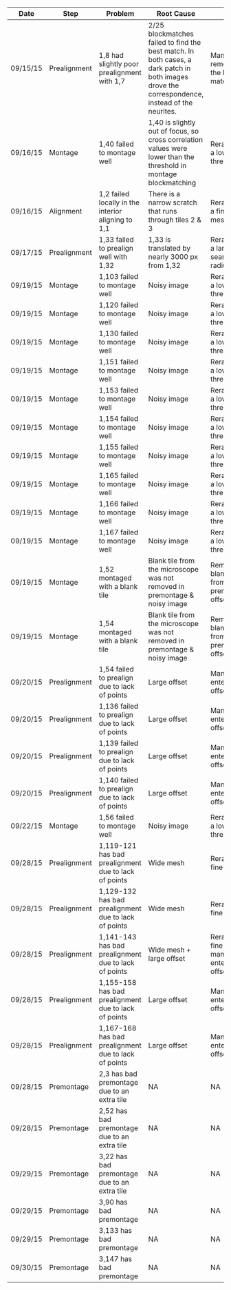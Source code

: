 | Date | Step | Problem | Root Cause | Fix | Rerendered |
| --- | --- | --- | --- | --- | --- |
| 09/15/15 | Prealignment | 1,8 had slightly poor prealignment with 1,7 | 2/25 blockmatches failed to find the best match. In both cases, a dark patch in both images drove the correspondence, instead of the neurites. | Manually removed the bad matches | Yes |
| 09/16/15 | Montage | 1,40 failed to montage well | 1,40 is slightly out of focus, so cross correlation values were lower than the threshold in montage blockmatching | Reran with a lower threshold | Yes |
| 09/16/15 | Alignment | 1,2 failed locally in the interior aligning to 1,1 | There is a narrow scratch that runs through tiles 2 & 3  | Reran with a finer mesh | Yes |
| 09/17/15 | Prealignment | 1,33 failed to prealign well with 1,32 | 1,33 is translated by nearly 3000 px from 1,32 | Reran with a larger search radius | Yes |
| 09/19/15 | Montage | 1,103 failed to montage well | Noisy image | Reran with a lower xc threshold | Yes |
| 09/19/15 | Montage | 1,120 failed to montage well | Noisy image | Reran with a lower xc threshold | Yes |
| 09/19/15 | Montage | 1,130 failed to montage well | Noisy image | Reran with a lower xc threshold | Yes |
| 09/19/15 | Montage | 1,151 failed to montage well | Noisy image | Reran with a lower xc threshold | Yes |
| 09/19/15 | Montage | 1,153 failed to montage well | Noisy image | Reran with a lower xc threshold | Yes |
| 09/19/15 | Montage | 1,154 failed to montage well | Noisy image | Reran with a lower xc threshold | Yes |
| 09/19/15 | Montage | 1,155 failed to montage well | Noisy image | Reran with a lower xc threshold | Yes |
| 09/19/15 | Montage | 1,165 failed to montage well | Noisy image | Reran with a lower xc threshold | Yes |
| 09/19/15 | Montage | 1,166 failed to montage well | Noisy image | Reran with a lower xc threshold | Yes |
| 09/19/15 | Montage | 1,167 failed to montage well | Noisy image | Reran with a lower xc threshold | Yes |
| 09/19/15 | Montage | 1,52 montaged with a blank tile | Blank tile from the microscope was not removed in premontage & noisy image | Removed blank tile from premontage offset file | Yes |
| 09/19/15 | Montage | 1,54 montaged with a blank tile | Blank tile from the microscope was not removed in premontage & noisy image | Removed blank tile from premontage offset file | Yes |
| 09/20/15 | Prealignment | 1,54 failed to prealign due to lack of points | Large offset | Manually entered offset | Yes |
| 09/20/15 | Prealignment | 1,136 failed to prealign due to lack of points | Large offset | Manually entered offset | Yes |
| 09/20/15 | Prealignment | 1,139 failed to prealign due to lack of points | Large offset | Manually entered offset | Yes |
| 09/20/15 | Prealignment | 1,140 failed to prealign due to lack of points | Large offset | Manually entered offset | Yes |
| 09/22/15 | Montage | 1,56 failed to montage well | Noisy image | Reran with a lower xc threshold | Yes |
| 09/28/15 | Prealignment | 1,119-121 has bad prealignment due to lack of points | Wide mesh | Reran with fine mesh | No |
| 09/28/15 | Prealignment | 1,129-132 has bad prealignment due to lack of points | Wide mesh | Reran with fine mesh | No |
| 09/28/15 | Prealignment | 1,141-143 has bad prealignment due to lack of points | Wide mesh + large offset | Reran with fine mesh / manually entered offset | No |
| 09/28/15 | Prealignment | 1,155-158 has bad prealignment due to lack of points | Large offset | Manually entered offset | No |
| 09/28/15 | Prealignment | 1,167-168 has bad prealignment due to lack of points | Large offset | Manually entered offset | No |
| 09/28/15 | Premontage | 2,3 has bad premontage due to an extra tile | NA | NA | No |
| 09/28/15 | Premontage | 2,52 has bad premontage due to an extra tile | NA | NA | No |
| 09/29/15 | Premontage | 3,22 has bad premontage due to an extra tile | NA | NA | No |
| 09/29/15 | Premontage | 3,90 has bad premontage | NA | NA | No |
| 09/29/15 | Premontage | 3,133 has bad premontage | NA | NA | No |
| 09/30/15 | Premontage | 3,147 has bad premontage | NA | NA | No |

